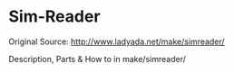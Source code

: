 # Sim-Reader
Original Source: http://www.ladyada.net/make/simreader/

Description, Parts & How to in make/simreader/
